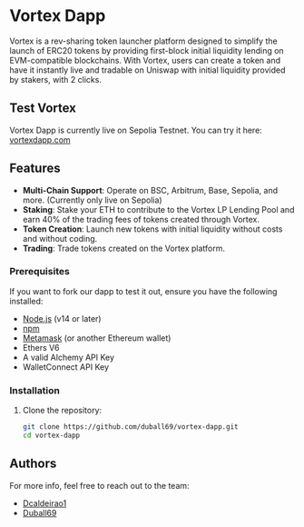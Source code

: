 # Vortex Dapp

Vortex is a rev-sharing token launcher platform designed to simplify the launch of ERC20 tokens by providing first-block initial liquidity lending on EVM-compatible blockchains. With Vortex, users can create a token and have it instantly live and tradable on Uniswap with initial liquidity provided by stakers, with 2 clicks.

## Test Vortex

Vortex Dapp is currently live on Sepolia Testnet. You can try it here: [vortexdapp.com](https://vortexdapp.com)


## Features

- **Multi-Chain Support**: Operate on BSC, Arbitrum, Base, Sepolia, and more. (Currently only live on Sepolia)
- **Staking**: Stake your ETH to contribute to the Vortex LP Lending Pool and earn 40% of the trading fees of tokens created through Vortex.
- **Token Creation**: Launch new tokens with initial liquidity without costs and without coding.
- **Trading**: Trade tokens created on the Vortex platform.


### Prerequisites

If you want to fork our dapp to test it out, ensure you have the following installed:

- [Node.js](https://nodejs.org/) (v14 or later)
- [npm](https://www.npmjs.com/)
- [Metamask](https://metamask.io/) (or another Ethereum wallet)
- Ethers V6
- A valid Alchemy API Key
- WalletConnect API Key

### Installation

1. Clone the repository:
   ```sh
   git clone https://github.com/duball69/vortex-dapp.git
   cd vortex-dapp


## Authors

For more info, feel free to reach out to the team:
- [Dcaldeirao1](https://x.com/dcaldeirao1)
- [Duball69](https://t.me/duball69)

